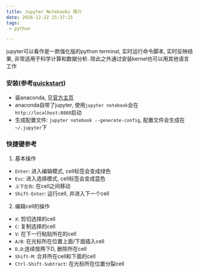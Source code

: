 ```yaml
---
title: Jupyter Notebooks 简介
date: 2016-12-22 15:37:15
tags: 
 - python

---
```


jupyter可以看作是一款强化版的python terminal, 实时运行命令脚本, 实时反映结果, 非常适用于科学计算和数据分析. 除此之外通过安装kernel也可以用其他语言工作

<!--more-->

### 安装(参考[quickstart](https://jupyter.readthedocs.io/en/latest/content-quickstart.html))

 - 装anaconda, 见[官方主页](https://www.continuum.io/downloads)
 - anaconda自带了jupyter, 使用`jupyter notebook`会在`http://localhost:8888`启动
 - 生成配置文件: `jupyter notebook --generate-config`, 配置文件会生成在`~/.jupyter`下

### 快捷键参考
1. 基本操作
 - `Enter`: 进入编辑模式, cell标签会变成绿色
 - `Esc`: 进入选择模式, cell标签会变成蓝色
 - `上下左右`: 在cell之间移动
 - `Shift-­Enter`: 运行cell, 并进入下一个cell

2. 编辑cell的操作
 - `X`: 剪切选择的cell
 - `C`: 复制选择的cell
 - `V`: 在下一行粘贴所在的cell
 - `A/B`: 在光标所在位置上面/下面插入cell
 - `D,D`:连续按两下D, 删除所在cell
 - `Shift-M`: 合并所在cell和下面的cell
 - `Ctrl-S­hif­t-S­ubtract`: 在光标所在位置分裂cell